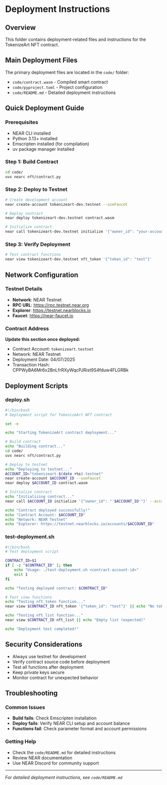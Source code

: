 # Deployment Instructions

## Overview
This folder contains deployment-related files and instructions for the TokenizeArt NFT contract.

## Main Deployment Files
The primary deployment files are located in the `code/` folder:
- `code/contract.wasm` - Compiled smart contract
- `code/pyproject.toml` - Project configuration
- `code/README.md` - Detailed deployment instructions

## Quick Deployment Guide

### Prerequisites
- NEAR CLI installed
- Python 3.13+ installed
- Emscripten installed (for compilation)
- uv package manager installed

### Step 1: Build Contract
```bash
cd code/
uvx nearc nft/contract.py
```

### Step 2: Deploy to Testnet
```bash
# Create development account
near create-account tokenizeart-dev.testnet --useFaucet

# Deploy contract
near deploy tokenizeart-dev.testnet contract.wasm

# Initialize contract
near call tokenizeart-dev.testnet initialize '{"owner_id": "your-account.testnet"}' --accountId your-account.testnet
```

### Step 3: Verify Deployment
```bash
# Test contract functions
near view tokenizeart-dev.testnet nft_token '{"token_id": "test"}'
```

## Network Configuration

### Testnet Details
- **Network**: NEAR Testnet
- **RPC URL**: https://rpc.testnet.near.org
- **Explorer**: https://testnet.nearblocks.io
- **Faucet**: https://near-faucet.io

### Contract Address
**Update this section once deployed:**
- Contract Account: `tokenizeart.testnet`
- Network: NEAR Testnet
- Deployment Date: 04/07/2025
- Transaction Hash: CPPWyBA6Mr6x2BnLfrRXyWqcPJRist9S4fduw4FLGRBk

## Deployment Scripts

### deploy.sh
```bash
#!/bin/bash
# Deployment script for TokenizeArt NFT contract

set -e

echo "Starting TokenizeArt contract deployment..."

# Build contract
echo "Building contract..."
cd code/
uvx nearc nft/contract.py

# Deploy to testnet
echo "Deploying to testnet..."
ACCOUNT_ID="tokenizeart-$(date +%s).testnet"
near create-account $ACCOUNT_ID --useFaucet
near deploy $ACCOUNT_ID contract.wasm

# Initialize contract
echo "Initializing contract..."
near call $ACCOUNT_ID initialize '{"owner_id": "'$ACCOUNT_ID'"}' --accountId $ACCOUNT_ID

echo "Contract deployed successfully!"
echo "Contract Account: $ACCOUNT_ID"
echo "Network: NEAR Testnet"
echo "Explorer: https://testnet.nearblocks.io/accounts/$ACCOUNT_ID"
```

### test-deployment.sh
```bash
#!/bin/bash
# Test deployment script

CONTRACT_ID=$1
if [ -z "$CONTRACT_ID" ]; then
    echo "Usage: ./test-deployment.sh <contract-account-id>"
    exit 1
fi

echo "Testing deployed contract: $CONTRACT_ID"

# Test view functions
echo "Testing nft_token function..."
near view $CONTRACT_ID nft_token '{"token_id": "test"}' || echo "No token found (expected)"

echo "Testing nft_list function..."
near view $CONTRACT_ID nft_list || echo "Empty list (expected)"

echo "Deployment test completed!"
```

## Security Considerations
- Always use testnet for development
- Verify contract source code before deployment
- Test all functions after deployment
- Keep private keys secure
- Monitor contract for unexpected behavior

## Troubleshooting

### Common Issues
- **Build fails**: Check Emscripten installation
- **Deploy fails**: Verify NEAR CLI setup and account balance
- **Functions fail**: Check parameter format and account permissions

### Getting Help
- Check the `code/README.md` for detailed instructions
- Review NEAR documentation
- Use NEAR Discord for community support

---

*For detailed deployment instructions, see `code/README.md`*
